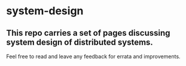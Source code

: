 # system-design

## This repo carries a set of pages discussing system design of distributed systems.

Feel free to read and leave any feedback for errata and improvements.

